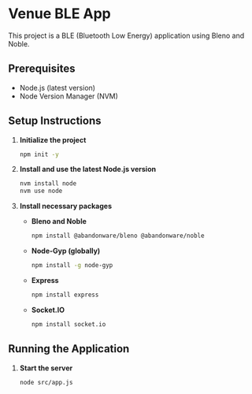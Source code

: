 # Venue BLE App

This project is a BLE (Bluetooth Low Energy) application using Bleno and Noble.

## Prerequisites

- Node.js (latest version)
- Node Version Manager (NVM)

## Setup Instructions

1. **Initialize the project**

   ```bash
   npm init -y
   ```

2. **Install and use the latest Node.js version**

   ```bash
   nvm install node
   nvm use node
   ```

3. **Install necessary packages**

   - **Bleno and Noble**

     ```bash
     npm install @abandonware/bleno @abandonware/noble
     ```

   - **Node-Gyp (globally)**

     ```bash
     npm install -g node-gyp
     ```

   - **Express**

     ```bash
     npm install express
     ```

   - **Socket.IO**

     ```bash
     npm install socket.io
     ```

## Running the Application

1. **Start the server**

   ```bash
   node src/app.js
   ```
